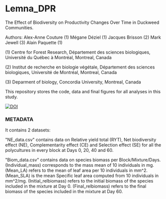 # Lemna_DPR
The Effect of Biodiversity on Productivity Changes Over Time in Duckweed Communities.

Authors:
Alex-Anne Couture (1)
Mégane Déziel (1)
Jacques Brisson (2)
Mark Jewell (3)
Alain Paquette (1)

(1) Centre for Forest Research, Département des sciences biologiques, Université du Québec à Montréal, Montreal, Canada

(2) Institut de recherche en biologie végétale, Département des sciences biologiques, Université de Montréal, Montreal, Canada

(3) Deparment of biology, Concordia University, Montreal, Canada

This repository stores the code, data and final figures for all analyses in this study.

[![DOI](https://zenodo.org/badge/DOI/10.5281/zenodo.15121491.svg)](https://doi.org/10.5281/zenodo.15121490)

### METADATA

It contains 2 datasets: 

"NE_data.csv" contains data on Relative yield total (RYT), Net biodiversity effect (NE), Complementarity effect (CE) and Selection effect (SE) for all the polycultures in every block at Days 0, 20, 40 and 60.

"Biom_data.csv" contains data on species biomass per Block/Mixture/Days. 
(Individual_mass) corresponds to the mass mean of 10 individuals in mg.
(Mean_LA) refers to the mean of leaf area per 10 individuals in mm^2.
(Mean_SLA) is the mean Specific leaf area computed from 10 individuals in mm^2/mg.
(Initial_relbiomass) refers to the initial biomass of the species included in the mixture at Day 0.
(Final_relbiomass) refers to the final biomass of the species included in the mixture at Day 60.


